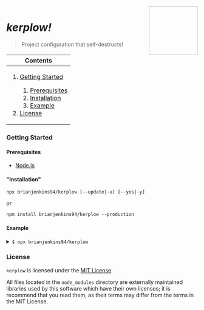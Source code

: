 <img height="128px" width="128px" align="right" />

# _kerplow!_

> Project configuration that self-destructs!

<table>
	<thead>
		<tr>
			<th align="center"><strong>Contents</strong></th>
		</tr>
	</thead>
	<tbody>
		<tr>
			<td>
				<ol>
					<li><a href="#getting-started">Getting Started</a></li>
					<ol>
						<li><a href="#prerequisites">Prerequisites</a></li>
						<li><a href="#installation">Installation</a></li>
						<li><a href="#example">Example</a></li>
					</ol>
					<li><a href="#license">License</a></li>
				</ol>
			</td>
		</tr>
	</tbody>
</table>

### Getting Started

#### Prerequisites

-	[Node.js](https://nodejs.org/en/download/)

#### "Installation"

```
npx brianjenkins94/kerplow [--update|-u] [--yes|-y]
```

_or_

```
npm install brianjenkins94/kerplow --production
```

#### Example

<details>
	<summary><code>$ npx brianjenkins94/kerplow</code></summary>
	<p>

	> TypeScript
	> ==========
	>
	>     TypeScript is a strict syntactical superset of JavaScript that adds
	>     optional static typing to the language.
	>
	> Pros:
	> =====
	>     - Compile time type checking
	>     - Great tooling
	>
	> Cons:
	> =====
	>     - People will think you like Microsoft, when you really just like Anders
	>       Hejlsberg.

	TypeScript? [Y/n]

	> Visual Studio Code
	> ==================
	>
	>     Visual Studio Code is a code editor with support for debugging, source
	>     control, and IDE-like code navigation and project management.
	>
	> Pros:
	> =====
	>     - IntelliSense
	>     - Better debugging than you thought possible
	>     - Extraordinary extensibility
	>
	> Cons:
	> =====
	>     - People will think you like Microsoft
	>     - Depending on who you're working with, you will semi-frequently have to
	>       say: "No, not Visual Studio, /Visual Studio Code/."

	VS Code? [Y/n]

	> Express
	> =======
	>
	>     Express is a web application framework for Node.js.
	>
	> Pros:
	> =====
	>     - De facto standard server framework for Node.js
	>
	> Cons:
	> =====
	>     - "Middleware" can be a confusing concept for beginners
	>     - Adds boilerplate

	Express? [Y/n]

	> EJS
	> ===
	>
	>     Embedded JavaScript templates.
	>
	> Pros:
	> =====
	>     - De facto standard Node.js templating
	>
	> Cons:
	> =====
	>     - None

	EJS? [Y/n]

	> Sass
	> ====
	>
	>     Sass is a CSS pre-processor and CSS superset (SCSS) that makes writing CSS
	>     easier.
	>
	> Pros:
	> =====
	>     - Nesting
	>     - Variables
	>     - Inheritance
	>
	> Cons:
	> =====
	>     - Adds a compilation step

	Sass? [Y/n]

	> npm install typescript ts-node convict express helmet morgan nodemon ejs
	...
	> npm install --save-dev typescript ts-node convict express helmet morgan nodemon ejs
	...
<!-- --></p>
</details>

### License

`kerplow` is licensed under the [MIT License](https://github.com/brianjenkins94/kerplow/blob/master/kerplow/LICENSE).

All files located in the `node_modules` directory are externally maintained libraries used by this software which have their own licenses; it is recommend that you read them, as their terms may differ from the terms in the MIT License.
